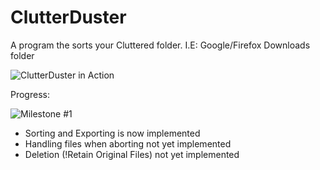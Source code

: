# ClutterDuster

A program the sorts your Cluttered folder. I.E: Google/Firefox Downloads folder

![ClutterDuster in Action](http://puu.sh/gLLIu/c1b03900a5.png)

Progress:

![Milestone #1](http://puu.sh/gLLB5/7431aa4422.png)

- Sorting and Exporting is now implemented
- Handling files when aborting not yet implemented
- Deletion (!Retain Original Files) not yet implemented
